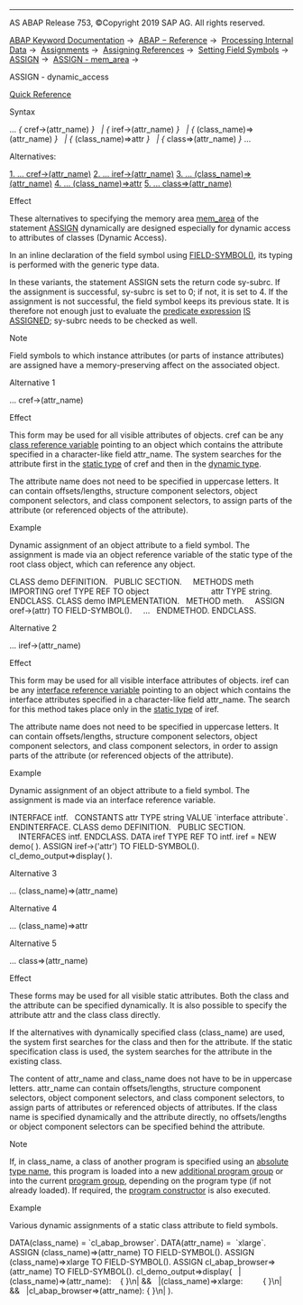   

* * *

AS ABAP Release 753, ©Copyright 2019 SAP AG. All rights reserved.

[ABAP Keyword Documentation](javascript:call_link\('abenabap.htm'\)) →  [ABAP − Reference](javascript:call_link\('abenabap_reference.htm'\)) →  [Processing Internal Data](javascript:call_link\('abenabap_data_working.htm'\)) →  [Assignments](javascript:call_link\('abenvalue_assignments.htm'\)) →  [Assigning References](javascript:call_link\('abenreference_assignments.htm'\)) →  [Setting Field Symbols](javascript:call_link\('abenset_field_symbols.htm'\)) →  [ASSIGN](javascript:call_link\('abapassign.htm'\)) →  [ASSIGN - mem\_area](javascript:call_link\('abapassign_mem_area.htm'\)) → 

ASSIGN - dynamic\_access

[Quick Reference](javascript:call_link\('abapassign_shortref.htm'\))

Syntax

... *{* cref->(attr\_name) *}*
  *|* *{* iref->(attr\_name) *}*
  *|* *{* (class\_name)=>(attr\_name) *}*
  *|* *{* (class\_name)=>attr *}*
  *|* *{* class=>(attr\_name) *}* ...

Alternatives:

[1\. ... cref->(attr\_name)](#!ABAP_ALTERNATIVE_1@1@)
[2\. ... iref->(attr\_name)](#!ABAP_ALTERNATIVE_2@2@)
[3\. ... (class\_name)=>(attr\_name)](#!ABAP_ALTERNATIVE_3@3@)
[4\. ... (class\_name)=>attr](#!ABAP_ALTERNATIVE_4@4@)
[5\. ... class=>(attr\_name)](#!ABAP_ALTERNATIVE_5@5@)

Effect

These alternatives to specifying the memory area [mem\_area](javascript:call_link\('abapassign_mem_area.htm'\)) of the statement [ASSIGN](javascript:call_link\('abapassign.htm'\)) dynamically are designed especially for dynamic access to attributes of classes (Dynamic Access).

In an inline declaration of the field symbol using [FIELD-SYMBOL(<fs>)](javascript:call_link\('abenfield-symbol_inline.htm'\)), its typing is performed with the generic type data.

In these variants, the statement ASSIGN sets the return code sy-subrc. If the assignment is successful, sy-subrc is set to 0; if not, it is set to 4. If the assignment is not successful, the field symbol keeps its previous state. It is therefore not enough just to evaluate the [predicate expression](javascript:call_link\('abenpredicate_expression_glosry.htm'\) "Glossary Entry") [<fs> IS ASSIGNED](javascript:call_link\('abenlogexp_assigned.htm'\)); sy-subrc needs to be checked as well.

Note

Field symbols to which instance attributes (or parts of instance attributes) are assigned have a memory-preserving affect on the associated object.

Alternative 1

... cref->(attr\_name)

Effect

This form may be used for all visible attributes of objects. cref can be any [class reference variable](javascript:call_link\('abenclass_reference_variabl_glosry.htm'\) "Glossary Entry") pointing to an object which contains the attribute specified in a character-like field attr\_name. The system searches for the attribute first in the [static type](javascript:call_link\('abenstatic_type_glosry.htm'\) "Glossary Entry") of cref and then in the [dynamic type](javascript:call_link\('abendynamic_type_glosry.htm'\) "Glossary Entry").

The attribute name does not need to be specified in uppercase letters. It can contain offsets/lengths, structure component selectors, object component selectors, and class component selectors, to assign parts of the attribute (or referenced objects of the attribute).

Example

Dynamic assignment of an object attribute to a field symbol. The assignment is made via an object reference variable of the static type of the root class object, which can reference any object.

CLASS demo DEFINITION.
  PUBLIC SECTION.
    METHODS meth IMPORTING oref TYPE REF TO object
                           attr TYPE string.
ENDCLASS.
CLASS demo IMPLEMENTATION.
  METHOD meth.
    ASSIGN oref->(attr) TO FIELD-SYMBOL(<attr>).
    ...
  ENDMETHOD.
ENDCLASS.

Alternative 2

... iref->(attr\_name)

Effect

This form may be used for all visible interface attributes of objects. iref can be any [interface reference variable](javascript:call_link\('abeninterface_ref_variable_glosry.htm'\) "Glossary Entry") pointing to an object which contains the interface attributes specified in a character-like field attr\_name. The search for this method takes place only in the [static type](javascript:call_link\('abenstatic_type_glosry.htm'\) "Glossary Entry") of iref.

The attribute name does not need to be specified in uppercase letters. It can contain offsets/lengths, structure component selectors, object component selectors, and class component selectors, in order to assign parts of the attribute (or referenced objects of the attribute).

Example

Dynamic assignment of an object attribute to a field symbol. The assignment is made via an interface reference variable.

INTERFACE intf.
  CONSTANTS attr TYPE string VALUE \`interface attribute\`.
ENDINTERFACE.
CLASS demo DEFINITION.
  PUBLIC SECTION.
    INTERFACES intf.
ENDCLASS.
DATA iref TYPE REF TO intf.
iref = NEW demo( ).
ASSIGN iref->('attr') TO FIELD-SYMBOL(<fs>).
cl\_demo\_output=>display( <fs> ).

Alternative 3

... (class\_name)=>(attr\_name)

Alternative 4

... (class\_name)=>attr

Alternative 5

... class=>(attr\_name)

Effect

These forms may be used for all visible static attributes. Both the class and the attribute can be specified dynamically. It is also possible to specify the attribute attr and the class class directly.

If the alternatives with dynamically specified class (class\_name) are used, the system first searches for the class and then for the attribute. If the static specification class is used, the system searches for the attribute in the existing class.

The content of attr\_name and class\_name does not have to be in uppercase letters. attr\_name can contain offsets/lengths, structure component selectors, object component selectors, and class component selectors, to assign parts of attributes or referenced objects of attributes. If the class name is specified dynamically and the attribute directly, no offsets/lengths or object component selectors can be specified behind the attribute.

Note

If, in class\_name, a class of another program is specified using an [absolute type name](javascript:call_link\('abenabsolute_typename_glosry.htm'\) "Glossary Entry"), this program is loaded into a new [additional program group](javascript:call_link\('abenadditional_prog_group_glosry.htm'\) "Glossary Entry") or into the current [program group](javascript:call_link\('abenprogram_group_glosry.htm'\) "Glossary Entry"), depending on the program type (if not already loaded). If required, the [program constructor](javascript:call_link\('abenprogram_constructor_glosry.htm'\) "Glossary Entry") is also executed.

Example

Various dynamic assignments of a static class attribute to field symbols.

DATA(class\_name) = \`cl\_abap\_browser\`.
DATA(attr\_name) =  \`xlarge\`.
ASSIGN (class\_name)=>(attr\_name) TO FIELD-SYMBOL(<fs1>).
ASSIGN (class\_name)=>xlarge TO FIELD-SYMBOL(<fs2>).
ASSIGN cl\_abap\_browser=>(attr\_name) TO FIELD-SYMBOL(<fs3>).
cl\_demo\_output=>display(
  |(class\_name)=>(attr\_name):    { <fs1> }\\n| &&
  |(class\_name)=>xlarge:         { <fs2> }\\n| &&
  |cl\_abap\_browser=>(attr\_name): { <fs3> }\\n| ).